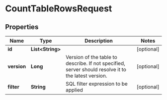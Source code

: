 

# CountTableRowsRequest


## Properties

| Name | Type | Description | Notes |
|------------ | ------------- | ------------- | -------------|
|**id** | **List&lt;String&gt;** |  |  [optional] |
|**version** | **Long** | Version of the table to describe. If not specified, server should resolve it to the latest version.  |  [optional] |
|**filter** | **String** | SQL filter expression to be applied  |  [optional] |




